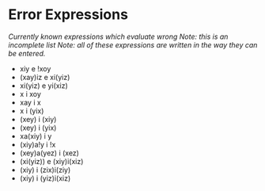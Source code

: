 # Error Expressions
*Currently known expressions which evaluate wrong*
*Note: this is an incomplete list*
*Note: all of these expressions are written in the way they can be entered.*
  * xiy e !xoy
  * (xay)iz e xi(yiz)
  * xi(yiz) e yi(xiz)
  * x i xoy
  * xay i x
  * x i (yix)
  * (xey) i (xiy)
  * (xey) i (yix)
  * xa(xiy) i y
  * (xiy)a!y i !x
  * (xey)a(yez) i (xez)
  * (xi(yiz)) e (xiy)i(xiz)
  * (xiy) i (zix)i(ziy)
  * (xiy) i (yiz)i(xiz)
